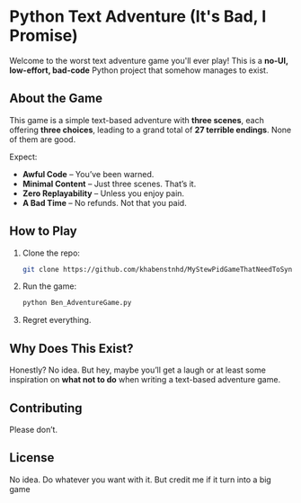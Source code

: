 # Python Text Adventure (It's Bad, I Promise)

Welcome to the worst text adventure game you'll ever play! This is a **no-UI, low-effort, bad-code** Python project that somehow manages to exist.

## About the Game
This game is a simple text-based adventure with **three scenes**, each offering **three choices**, leading to a grand total of **27 terrible endings**. None of them are good.

Expect:  
- **Awful Code** – You’ve been warned.  
- **Minimal Content** – Just three scenes. That’s it.  
- **Zero Replayability** – Unless you enjoy pain.  
- **A Bad Time** – No refunds. Not that you paid. 

## How to Play
1. Clone the repo:
   ```bash
   git clone https://github.com/khabenstnhd/MyStewPidGameThatNeedToSyncFromThisToThat.git
   ```
2. Run the game:
   ```bash
   python Ben_AdventureGame.py
   ```
3. Regret everything.

## Why Does This Exist?
Honestly? No idea. But hey, maybe you’ll get a laugh or at least some inspiration on **what not to do** when writing a text-based adventure game.

## Contributing
Please don’t.

## License
No idea. Do whatever you want with it. But credit me if it turn into a big game

